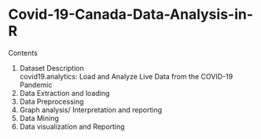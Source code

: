 # Covid-19-Canada-Data-Analysis-in-R
Contents
1. Dataset Description	
covid19.analytics: Load and Analyze Live Data from the COVID-19 Pandemic	
2. Data Extraction and loading	
3. Data Preprocessing	
4. Graph analysis/ Interpretation and reporting	
5. Data Mining	
6. Data visualization and Reporting

